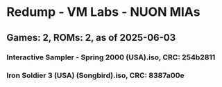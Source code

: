 # Redump - VM Labs - NUON MIAs
## Games: 2, ROMs: 2, as of 2025-06-03

### Interactive Sampler - Spring 2000 (USA).iso, CRC: 254b2811
### Iron Soldier 3 (USA) (Songbird).iso, CRC: 8387a00e
